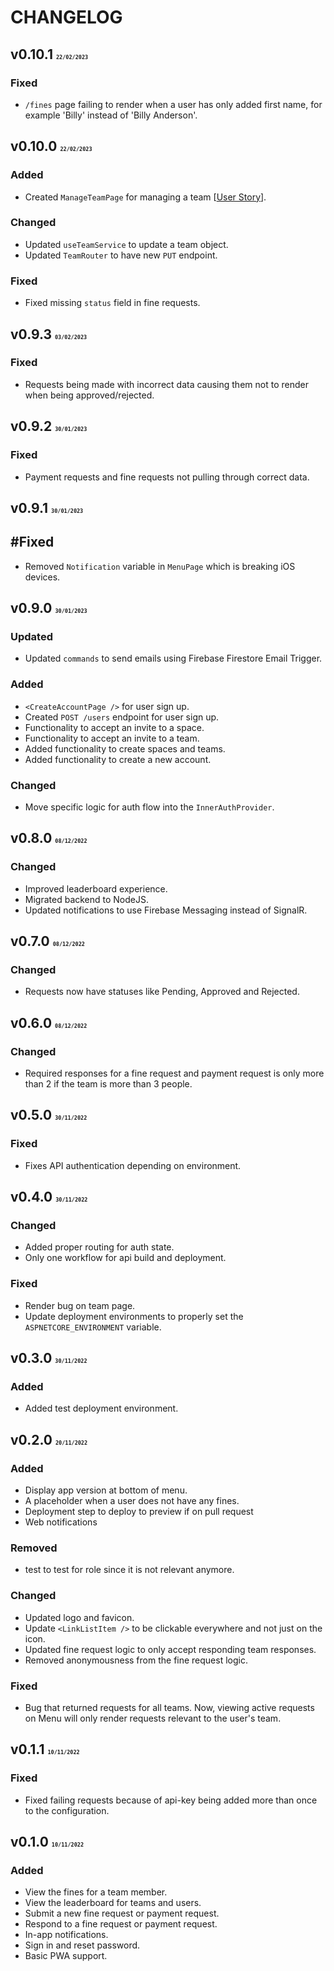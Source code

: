 # CHANGELOG

## v0.10.1 <font size=1>`22/02/2023`</font>
### Fixed
- `/fines` page failing to render when a user has only added first name, for example 'Billy' instead of 'Billy Anderson'.

## v0.10.0 <font size=1>`22/02/2023`</font>
### Added
- Created `ManageTeamPage` for managing a team [[User Story](https://www.notion.so/doinfine/Navigate-to-manage-team-page-b8f463e4e4b34517953fe7534d31171e)].

### Changed
- Updated `useTeamService` to update a team object.
- Updated `TeamRouter` to have new `PUT` endpoint. 

### Fixed
- Fixed missing `status` field in fine requests.

## v0.9.3 <font size=1>`03/02/2023`</font>

### Fixed
- Requests being made with incorrect data causing them not to render when being approved/rejected.

## v0.9.2 <font size=1>`30/01/2023`</font>
### Fixed
- Payment requests and fine requests not pulling through correct data.

## v0.9.1 <font size=1>`30/01/2023`</font>
## #Fixed
- Removed `Notification` variable in `MenuPage` which is breaking iOS devices.

## v0.9.0 <font size=1>`30/01/2023`</font>

### Updated
- Updated `commands` to send emails using Firebase Firestore Email Trigger.

### Added
- `<CreateAccountPage />` for user sign up.  
- Created `POST /users` endpoint for user sign up. 
- Functionality to accept an invite to a space.
- Functionality to accept an invite to a team. 
- Added functionality to create spaces and teams.
- Added functionality to create a new account.

### Changed
- Move specific logic for auth flow into the `InnerAuthProvider`. 

## v0.8.0 <font size=1>`08/12/2022`</font>
### Changed
- Improved leaderboard experience.
- Migrated backend to NodeJS. 
- Updated notifications to use Firebase Messaging instead of SignalR.  

## v0.7.0 <font size=1>`08/12/2022`</font>
### Changed
- Requests now have statuses like Pending, Approved and Rejected.

## v0.6.0 <font size=1>`08/12/2022`</font>
### Changed
- Required responses for a fine request and payment request is only more than 2 if the team is more than 3 people.

## v0.5.0 <font size=1>`30/11/2022`</font>
### Fixed
- Fixes API authentication depending on environment.

## v0.4.0 <font size=1>`30/11/2022`</font>
### Changed
- Added proper routing for auth state.
- Only one workflow for api build and deployment.

### Fixed
- Render bug on team page.
- Update deployment environments to properly set the `ASPNETCORE_ENVIRONMENT` variable.

## v0.3.0 <font size=1>`30/11/2022`</font>
### Added
- Added test deployment environment.

## v0.2.0 <font size=1>`20/11/2022`</font>
### Added
- Display app version at bottom of menu.
- A placeholder when a user does not have any fines.
- Deployment step to deploy to preview if on pull request
- Web notifications

### Removed
- <LinkListItem /> test to test for <Link /> role since it is not relevant anymore.

### Changed
- Updated logo and favicon.
- Update `<LinkListItem />` to be clickable everywhere and not just on the icon.
- Updated fine request logic to only accept responding team responses.
- Removed anonymousness from the fine request logic.


### Fixed
- Bug that returned requests for all teams. Now, viewing active requests on Menu will only render requests relevant to the user's team.

## v0.1.1 <font size=1>`10/11/2022`</font>

### Fixed
- Fixed failing requests because of api-key being added more than once to the configuration.

## v0.1.0 <font size=1>`10/11/2022`</font>

### Added
- View the fines for a team member.
- View the leaderboard for teams and users. 
- Submit a new fine request or payment request. 
- Respond to a fine request or payment request.
- In-app notifications.
- Sign in and reset password. 
- Basic PWA support.
